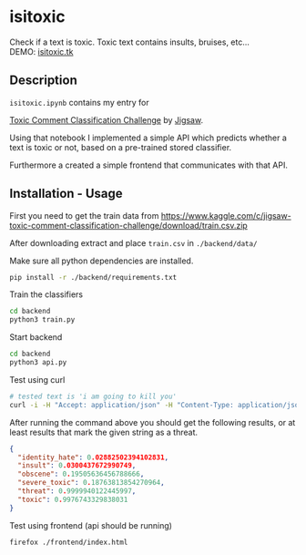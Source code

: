 # isitoxic
Check if a text is toxic. Toxic text contains insults, bruises, etc...  
DEMO: <a href="https://isitoxic.tk">isitoxic.tk</a>


## Description
`isitoxic.ipynb` contains my entry for

<a href="https://www.kaggle.com/c/jigsaw-toxic-comment-classification-challenge">Toxic Comment Classification Challenge</a> by <a href="https://www.kaggle.com/jigsaw-team">Jigsaw</a>.


Using that notebook I implemented a simple API which predicts whether a text is toxic or not, based on a pre-trained stored classifier.

Furthermore a created a simple frontend that communicates with that API.


## Installation - Usage
First you need to get the train data from https://www.kaggle.com/c/jigsaw-toxic-comment-classification-challenge/download/train.csv.zip

After downloading extract and place `train.csv` in `./backend/data/`

Make sure all python dependencies are installed.
```bash
pip install -r ./backend/requirements.txt
```

Train the classifiers
```bash
cd backend
python3 train.py
```

Start backend
```bash
cd backend
python3 api.py
```

Test using curl
```bash
# tested text is 'i am going to kill you'
curl -i -H "Accept: application/json" -H "Content-Type: application/json" -X GET 'http://localhost:5000/predict/i%20am%20going%20to%20kill%20you'
```
After running the command above you should get the following results, or at least results that mark the given string as a threat.
```json
{
  "identity_hate": 0.02882502394102831,
  "insult": 0.0300437672990749,
  "obscene": 0.19505636456788666,
  "severe_toxic": 0.18763813854270964,
  "threat": 0.9999940122445997,
  "toxic": 0.9976743329838031
}
```

Test using frontend (api should be running)
```bash
firefox ./frontend/index.html
```
